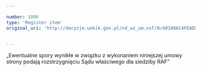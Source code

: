 ```yaml
---

number: 1096
type: 'Register item'
original_uri: 'http://decyzje.uokik.gov.pl/nd_wz_um.nsf/0/401A9AC4FEAD5CF8C12572DD003297F4?OpenDocument'


---
```


„Ewentualne spory wynikłe w związku z wykonaniem niniejszej umowy strony podają rozstrzygnięciu Sądu właściwego dla siedziby RAF”
